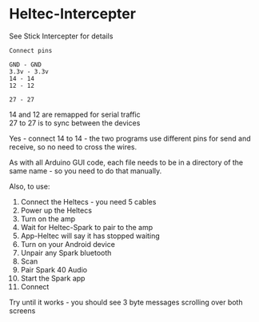 # Heltec-Intercepter

See Stick Intercepter for details     

```
Connect pins  

GND - GND   
3.3v - 3.3v   
14 - 14   
12 - 12   

27 - 27
```
14 and 12 are remapped for serial traffic   
27 to 27 is to sync between the devices

Yes - connect 14 to 14 - the two programs use different pins for send and receive, so no need to cross the wires.   

As with all Arduino GUI code, each file needs to be in a directory of the same name - so you need to do that manually.   

Also, to use:

1. Connect the Heltecs - you need 5 cables   
2. Power up the Heltecs   
3. Turn on the amp   
4. Wait for Heltec-Spark to pair to the amp   
5. App-Heltec will say it has stopped waiting    
6. Turn on your Android device   
7. Unpair any Spark bluetooth   
8. Scan   
9. Pair Spark 40 Audio   
10. Start the Spark app   
11. Connect   

Try until it works - you should see 3 byte messages scrolling over both screens
